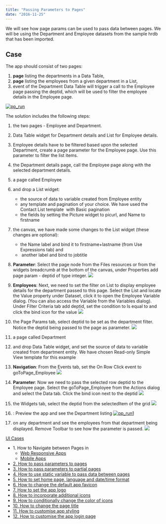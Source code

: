 ```yaml
---
title: "Passing Parameters to Pages"
date: "2016-11-25"
---
```


We will see how page params can be used to pass data between pages. We will be using the Department and Employee datasets from the sample hrdb that has been imported.

## Case

The app should consist of two pages:

1. **page** listing the departments in a Data Table,
2. **page** listing the employees from a given department in a List,
3. event of the Department Data Table will trigger a call to the Employee page passing the deptid, which will be used to filter the employee details in the Employee page.

[![pp_run](../assets/pp_run.png)](../assets/pp_run.png)

The solution includes the following steps:

1. the two pages - Employee and Department.
2. Data Table widget for Department details and List for Employee details.
3. Employee details have to be filtered based upon the selected Department, create a page parameter for the Employee page. Use this parameter to filter the list items.
4. the Department details page, call the Employee page along with the selected department details.

1. a page called Employee
2. and drop a List widget:
    - the source of data to variable created from Employee entity
    - any template and pagination of your choice. We have used the Contact List template  with Basic pagination
    - the fields by setting the Picture widget to picurl, and Name to firstname
3. the canvas, we have made some changes to the List widget (these changes are optional):
    - the Name label and bind it to firstname+lastname (from Use Expressions tab) and
    -  another label and bind to jobtitle
4. **Parameter**: Select the page node from the Files resources or from the widgets breadcrumb at the bottom of the canvas, under Properties add page param - deptid of type integer. [![](../assets/pp_emp_param.png)](../assets/pp_emp_param.png)
5. **Employees**: Next, we need to set the filter on List to display employee details for the department passed to this page. Select the List and locate the Value property under Dataset, click it to open the Employee Variable dialog. (You can also access the Variable from the Variables dialog). Under Filter Criteria tab add deptid, set the condition to Is equal to and click the bind icon for the value [![](../assets/pp_emp_lvdata.png)](../assets/pp_emp_lvdata.png)
6. the Page Params tab, select deptid to be set as the department filter. Notice the deptid being passed to the page as parameter. [![](../assets/pp_emp_lvbind.png)](../assets/pp_emp_lvbind.png)
7. a page called Department
8. and drop Data Table widget, and set the source of data to variable created from department entity. We have chosen Read-only Simple View template for this example
9. **Navigation**: From the Events tab, set the On Row Click event to goToPage\_Employee [![](../assets/pp_dept_event.png?v=200)](../assets/pp_dept_event.png?v=200)
10. **Parameter**: Now we need to pass the selected row deptid to the Employee page. Select the goToPage\_Employee from the Actions dialog and select the Data tab. Click the bind icon next to the deptid [![](../assets/pp_dept_callvar.png)](../assets/pp_dept_callvar.png)
11. the Widgets tab, select the deptid from the selectedItem of the grid [![](../assets/pp_dept_bind.png)](../assets/pp_dept_bind.png)
12. : Preview the app and see the Department listing [![pp_run1](../assets/pp_run1.png)](../assets/pp_run1.png)
13. on any department and see the employees from that department being displayed. Remove Toolbar to see how the parameter is passed. [![](../assets/pp_run2.png)](../assets/pp_run2.png)

[UI Cases](/learn/app-development/ui-design/use-cases-ui-design/)

- 1\. How to Navigate between Pages in
    - [Web Responsive Apps](/learn/responsive-web/web-ui-design/#page-navigation)
    - [Mobile Apps](/learn/hybrid-mobile/mobile-page-concepts/#page-navigation-actions)
- [2\. How to pass parameters to pages](/learn/how-tos/passing-parameters-pages/)
- [3\. How to pass parameters to partial pages](/learn/how-tos/passing-parameters-partial-page/)
- [4\. How to use static variable to pass data between pages](/learn/how-tos/use-static-variable-pass-data-pages/)
- [5\. How to set home page, language and date/time format](/learn/how-tos/setting-language-date-format/)
- [6\. How to change the default app favicon](/learn/how-tos/changing-default-favicon/)
- [7\. How to set the app logo](/learn/how-tos/changing-app-logo/)
- [8\. How to incorporate additional icons](/learn/how-tos/incorporating-additional-icons/)
- [9\. How to conditionally change the color of icons](/learn/how-tos/displaying-icon-color-based-upon-condition/)
- [10\. How to change the page title](/learn/how-tos/changing-page-title/)
- [11\. How to customise app styling](/learn/how-tos/customise-app-style/)
- [12\. How to customise the app login page](/learn/how-tos/customise-login-page/)
